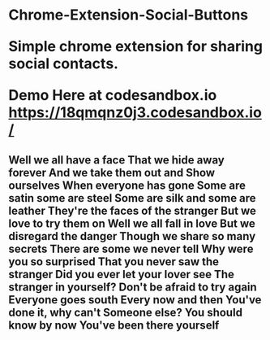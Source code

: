 <h1>Chrome-Extension-Social-Buttons

Simple chrome extension for sharing social contacts.

Demo Here at codesandbox.io
https://18qmqnz0j3.codesandbox.io/
</h1>
<h2>Well we all have a face
That we hide away forever
And we take them out and
Show ourselves
When everyone has gone
Some are satin some are steel
Some are silk and some are leather
They're the faces of the stranger
But we love to try them on
Well we all fall in love
But we disregard the danger
Though we share so many secrets
There are some we never tell
Why were you so surprised
That you never saw the stranger
Did you ever let your lover see
The stranger in yourself?
Don't be afraid to try again
Everyone goes south
Every now and then
You've done it, why can't
Someone else?
You should know by now
You've been there yourself</h2>
